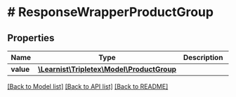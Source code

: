 # # ResponseWrapperProductGroup

## Properties

Name | Type | Description | Notes
------------ | ------------- | ------------- | -------------
**value** | [**\Learnist\Tripletex\Model\ProductGroup**](ProductGroup.md) |  | [optional]

[[Back to Model list]](../../README.md#models) [[Back to API list]](../../README.md#endpoints) [[Back to README]](../../README.md)
